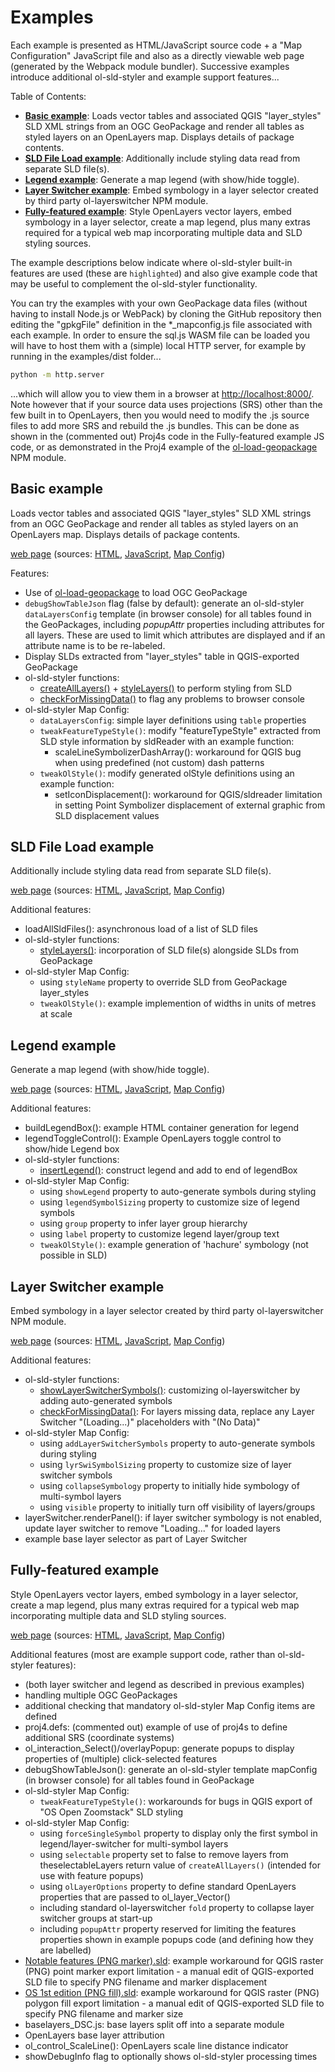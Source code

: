 # Examples

Each example is presented as HTML/JavaScript source code + a "Map Configuration" JavaScript file and also as a directly viewable web page (generated by the Webpack module bundler). Successive examples introduce additional ol-sld-styler and example support features...

Table of Contents:

- **[Basic example](#basic-example)**:
Loads vector tables and associated QGIS "layer_styles" SLD XML strings from an OGC GeoPackage and render all tables as styled layers on an OpenLayers map. Displays details of package contents.
- **[SLD File Load example](#sld-file-load-example)**:
Additionally include styling data read from separate SLD file(s).
- **[Legend example](#legend-example)**:
Generate a map legend (with show/hide toggle).
- **[Layer Switcher example](#layer-switcher-example)**:
Embed symbology in a layer selector created by third party ol-layerswitcher NPM module.
- **[Fully-featured example](#fully-featured-example)**:
Style OpenLayers vector layers, embed symbology in a layer selector, create a map legend, plus many extras required for a typical web map incorporating multiple data and SLD styling sources.

The example descriptions below indicate where ol-sld-styler built-in features are used (these are `highlighted`) and also give example code that may be useful to complement the ol-sld-styler functionality.

You can try the examples with your own GeoPackage data files (without having to
install Node.js or WebPack) by cloning the GitHub repository then editing the "gpkgFile" definition in the *_mapconfig.js file associated with each example. In order to ensure the sql.js WASM file can be loaded you will have to host them with a (simple) local HTTP server, for example by running in the examples/dist folder...

```bash
python -m http.server
```

...which will allow you to view them in a browser at [http://localhost:8000/](http://localhost:8000/). Note however that if your source data uses projections (SRS) other than the few built in to OpenLayers, then you would need to modify the .js source files to add more SRS and rebuild the .js bundles. This can be done as shown in the (commented out) Proj4s code in the Fully-featured example JS code, or as demonstrated in the Proj4 example of the [ol-load-geopackage](https://github.com/richard-thomas/ol-load-geopackage#readme) NPM module.

## Basic example

Loads vector tables and associated QGIS "layer_styles" SLD XML strings from an OGC GeoPackage and render all tables as styled layers on an OpenLayers map. Displays details of package contents.

[web page](https://richard-thomas.github.io/ol-sld-styler/examples/dist/basic_example.html) (sources:
[HTML](https://github.com/richard-thomas/ol-sld-styler/tree/main/examples/dist/basic_example.html),
[JavaScript](https://github.com/richard-thomas/ol-sld-styler/tree/main/examples/src/basic_example.js),
[Map Config](https://github.com/richard-thomas/ol-sld-styler/tree/main/examples/dist/basic_mapconfig.js))

Features:

- Use of [ol-load-geopackage](https://github.com/richard-thomas/ol-load-geopackage#readme) to load OGC GeoPackage
- `debugShowTableJson` flag (false by default): generate an ol-sld-styler `dataLayersConfig` template (in browser console) for all tables found in the GeoPackages, including _popupAttr_ properties including attributes for all layers. These are used to limit which attributes are displayed and if an attribute name is to be re-labeled.
- Display SLDs extracted from "layer_styles" table in QGIS-exported GeoPackage
- ol-sld-styler functions:
  - [createAllLayers()](API.md#createalllayersdatalayersconfig) + [styleLayers()](API.md#stylelayersview-sourcedescription-datasources-sldlayerstyles-sldstylesoverride-options) to perform styling from SLD
  - [checkForMissingData()](API.md#checkformissingdata) to flag any problems to browser console
- ol-sld-styler Map Config:
  - `dataLayersConfig`: simple layer definitions using `table` properties
  - `tweakFeatureTypeStyle()`: modify "featureTypeStyle" extracted from  SLD style information by sldReader with an example function:
    - scaleLineSymbolizerDashArray(): workaround for QGIS bug when using predefined (not custom) dash patterns
  - `tweakOlStyle()`: modify generated olStyle definitions using an example function:
    - setIconDisplacement(): workaround for QGIS/sldreader limitation in setting Point Symbolizer displacement of external graphic from SLD displacement values

## SLD File Load example

Additionally include styling data read from separate SLD file(s).

[web page](https://richard-thomas.github.io/ol-sld-styler/examples/dist/sld_files_example.html) (sources:
[HTML](https://github.com/richard-thomas/ol-sld-styler/tree/main/examples/dist/sld_files_example.html),
[JavaScript](https://github.com/richard-thomas/ol-sld-styler/tree/main/examples/src/sld_files_example.js),
[Map Config](https://github.com/richard-thomas/ol-sld-styler/tree/main/examples/dist/sld_files_mapconfig.js))

Additional features:

- loadAllSldFiles(): asynchronous load of a list of SLD files
- ol-sld-styler functions:
  - [styleLayers()](API.md#stylelayersview-sourcedescription-datasources-sldlayerstyles-sldstylesoverride-options): incorporation of SLD file(s) alongside SLDs from GeoPackage
- ol-sld-styler Map Config:
  - using `styleName` property to override SLD from GeoPackage layer_styles
  - `tweakOlStyle()`: example implemention of widths in units of metres at scale

## Legend example

Generate a map legend (with show/hide toggle).

[web page](https://richard-thomas.github.io/ol-sld-styler/examples/dist/legend_example.html) (sources:
[HTML](https://github.com/richard-thomas/ol-sld-styler/tree/main/examples/dist/legend_example.html),
[JavaScript](https://github.com/richard-thomas/ol-sld-styler/tree/main/examples/src/legend_example.js),
[Map Config](https://github.com/richard-thomas/ol-sld-styler/tree/main/examples/dist/legend_mapconfig.js))

Additional features:

- buildLegendBox(): example HTML container generation for legend
- legendToggleControl(): Example OpenLayers toggle control to show/hide Legend box
- ol-sld-styler functions:
  - [insertLegend()](API.md#insertlegendmap-legendcontainerelem): construct legend and add to end of legendBox
- ol-sld-styler Map Config:
  - using `showLegend` property to auto-generate symbols during styling
  - using `legendSymbolSizing` property to customize size of legend symbols
  - using `group` property to infer layer group hierarchy
  - using `label` property to customize legend layer/group text
  - `tweakOlStyle()`: example generation of 'hachure' symbology (not possible in SLD)

## Layer Switcher example

Embed symbology in a layer selector created by third party ol-layerswitcher NPM module.

[web page](https://richard-thomas.github.io/ol-sld-styler/examples/dist/layersw_example.html) (sources:
[HTML](https://github.com/richard-thomas/ol-sld-styler/tree/main/examples/dist/layersw_example.html),
[JavaScript](https://github.com/richard-thomas/ol-sld-styler/tree/main/examples/src/layersw_example.js),
[Map Config](https://github.com/richard-thomas/ol-sld-styler/tree/main/examples/dist/layersw_mapconfig.js))

Additional features:

- ol-sld-styler functions:
  - [showLayerSwitcherSymbols()](API.md#showlayerswitchersymbolsmap-layerswitcher): customizing ol-layerswitcher by adding auto-generated symbols
  - [checkForMissingData()](API.md#checkformissingdata): For layers missing data, replace any Layer Switcher "(Loading...)" placeholders with "(No Data)"
- ol-sld-styler Map Config:
  - using `addLayerSwitcherSymbols` property to auto-generate symbols during styling
  - using `lyrSwiSymbolSizing` property to customize size of layer switcher symbols
  - using `collapseSymbology` property to initially hide symbology of multi-symbol layers
  - using `visible` property to initially turn off visibility of layers/groups
- layerSwitcher.renderPanel(): if layer switcher symbology is not enabled, update layer switcher to remove "Loading..." for loaded layers
- example base layer selector as part of Layer Switcher

## Fully-featured example

Style OpenLayers vector layers, embed symbology in a layer selector, create a map legend, plus many extras required for a typical web map incorporating multiple data and SLD styling sources.

[web page](https://richard-thomas.github.io/ol-sld-styler/examples/dist/full_example.html) (sources:
[HTML](https://github.com/richard-thomas/ol-sld-styler/tree/main/examples/dist/full_example.html),
[JavaScript](https://github.com/richard-thomas/ol-sld-styler/tree/main/examples/src/full_example.js),
[Map Config](https://github.com/richard-thomas/ol-sld-styler/tree/main/examples/dist/full_mapconfig.js))

Additional features (most are example support code, rather than ol-sld-styler features):

- (both layer switcher and legend as described in previous examples)
- handling multiple OGC GeoPackages
- additional checking that mandatory ol-sld-styler Map Config items are defined
- proj4.defs: (commented out) example of use of proj4s to define additional SRS (coordinate systems)
- ol_interaction_Select()/overlayPopup: generate popups to display properties of (multiple) click-selected features
- debugShowTableJson(): generate an ol-sld-styler template mapConfig (in browser console) for all tables found in GeoPackage
- ol-sld-styler Map Config:
  - `tweakFeatureTypeStyle()`: workarounds for bugs in QGIS export of "OS Open Zoomstack" SLD styling
- ol-sld-styler Map Config:
  - using `forceSingleSymbol` property to display only the first symbol in legend/layer-switcher for multi-symbol layers
  - using `selectable` property set to false to remove layers from theselectableLayers return value of `createAllLayers()` (intended for use with feature popups)
  - using `olLayerOptions` property to define standard OpenLayers properties that are passed to ol_layer_Vector()
  - including standard ol-layerswitcher `fold` property to collapse layer switcher groups at start-up
  - including `popupAttr` property reserved for limiting the features properties shown in example popups code (and defining how they are labelled)
- [Notable features (PNG marker).sld](https://github.com/richard-thomas/ol-sld-styler/tree/main/examples/dist/sld/Notable%20features%20(PNG%20marker).sld): example workaround for QGIS raster (PNG) point marker export limitation - a manual edit of QGIS-exported SLD file to specify PNG filename and marker displacement
- [OS 1st edition (PNG fill).sld](https://github.com/richard-thomas/ol-sld-styler/tree/main/examples/dist/sld/OS%201st%20edition%20(PNG%20fill).sld): example workaround for QGIS raster (PNG) polygon fill export limitation - a manual edit of QGIS-exported SLD file to specify PNG filename and marker size
- baselayers_DSC.js: base layers split off into a separate module
- OpenLayers base layer attribution
- ol_control_ScaleLine(): OpenLayers scale line distance indicator
- showDebugInfo flag to optionally shows ol-sld-styler processing times
